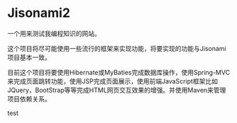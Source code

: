 # Jisonami2

一个用来测试我编程知识的网站。

这个项目将尽可能使用一些流行的框架来实现功能，将要实现的功能与Jisonami项目基本一致。

目前这个项目将要使用Hibernate或MyBaties完成数据库操作，使用Spring-MVC来完成页面跳转功能，使用JSP完成页面展示，使用前端JavaScript框架比如JQuery，BootStrap等等完成HTML网页交互效果的增强。并使用Maven来管理项目依赖关系。

test